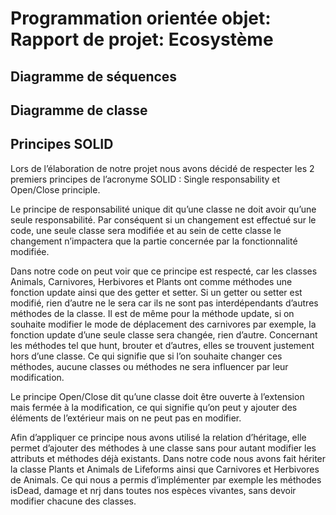 # Programmation orientée objet: Rapport de projet: Ecosystème

## Diagramme de séquences

## Diagramme de classe

## Principes SOLID

Lors de l’élaboration de notre projet nous avons décidé de respecter les 2 premiers principes de l’acronyme SOLID : Single responsability et Open/Close principle. 

Le principe de responsabilité unique dit qu’une classe ne doit avoir qu’une seule responsabilité. Par conséquent si un changement est effectué sur le code, une seule classe sera modifiée et au sein de cette classe le changement n’impactera que la partie concernée par la fonctionnalité modifiée.

Dans notre code on peut voir que ce principe est respecté, car les classes Animals, Carnivores, Herbivores et Plants ont comme méthodes une fonction update ainsi que des getter et setter. Si un getter ou setter est modifié, rien d’autre ne le sera car ils ne sont pas interdépendants d’autres méthodes de la classe. Il est de même pour la méthode update, si on souhaite modifier le mode de déplacement des carnivores par exemple, la fonction update d’une seule classe sera changée, rien d’autre. Concernant les méthodes tel que hunt, brouter et d’autres, elles se trouvent justement hors d’une classe. Ce qui signifie que si l’on souhaite changer ces méthodes, aucune classes ou méthodes ne sera influencer par leur modification.

Le principe Open/Close dit qu’une classe doit être ouverte à l’extension mais fermée à la modification, ce qui signifie qu’on peut y ajouter des éléments de l’extérieur mais on ne peut pas en modifier. 

Afin d’appliquer ce principe nous avons utilisé la relation d’héritage, elle permet d’ajouter des méthodes à une classe sans pour autant modifier les attributs et méthodes déjà existants.  Dans notre code nous avons fait hériter la classe Plants et Animals de Lifeforms ainsi que Carnivores et Herbivores de Animals. Ce qui nous a permis d’implémenter par exemple les méthodes isDead, damage et nrj dans toutes nos espèces vivantes, sans devoir modifier chacune des classes. 
